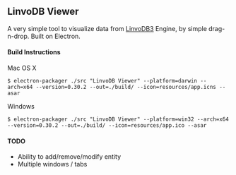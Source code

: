 LinvoDB Viewer
--------------------------------------------------------------------------------
A very simple tool to visualize data from [LinvoDB3](https://github.com/Ivshti/linvodb3) Engine, by simple drag-n-drop. Built on Electron.
 


#### Build Instructions
Mac OS X
```
$ electron-packager ./src "LinvoDB Viewer" --platform=darwin --arch=x64 --version=0.30.2 --out=./build/ --icon=resources/app.icns --asar
```

Windows
```
$ electron-packager ./src "LinvoDB Viewer" --platform=win32 --arch=x64 --version=0.30.2 --out=./build/ --icon=resources/app.ico --asar
```

#### TODO
- Ability to add/remove/modify entity
- Multiple windows / tabs